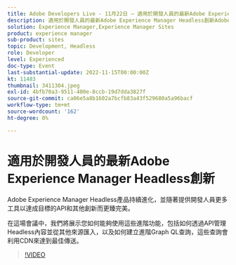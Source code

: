 ```yaml
---
title: Adobe Developers Live - 11月22日 — 適用於開發人員的最新Adobe Experience Manager Headless創新
description: 適用於開發人員的最新Adobe Experience Manager Headless創新Adobe Experience Manager Headless產品選項透過API和其他創新不斷進化和改善，為開發人員提供更多工具來完成工作。在這場會議中，我們將展示如何運用部分這些進階功能，包括如何透過API管理Headless內容以及從其他來源匯入，以及如何建立運用CDN的最佳化傳送的進階Graph QL查詢。
solution: Experience Manager,Experience Manager Sites
product: experience manager
sub-product: sites
topic: Development, Headless
role: Developer
level: Experienced
doc-type: Event
last-substantial-update: 2022-11-15T00:00:00Z
kt: 11483
thumbnail: 3411304.jpeg
exl-id: 4bfb70a3-9511-400e-8ccb-19d7dda3827f
source-git-commit: ca06e5a8b1602a7bcfb83a43f529680a5a96bacf
workflow-type: tm+mt
source-wordcount: '162'
ht-degree: 0%

---
```


# 適用於開發人員的最新Adobe Experience Manager Headless創新

Adobe Experience Manager Headless產品持續進化，並隨著提供開發人員更多工具以達成目標的API和其他創新而更臻完美。

在這場會議中，我們將展示您如何能夠使用這些進階功能，包括如何透過API管理Headless內容並從其他來源匯入，以及如何建立進階Graph QL查詢，這些查詢會利用CDN來達到最佳傳送。

>[!VIDEO](https://video.tv.adobe.com/v/3411304/?quality=12&learn=on)
